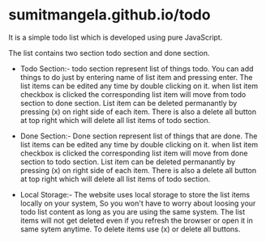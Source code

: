 # sumitmangela.github.io/todo
It is a simple todo list which is developed using pure JavaScript.

The list contains two section todo section and done section. 
* Todo Section:-
todo section represent list of things todo. You can add things to do just by entering name of list item and pressing enter. The list items can be edited any time by double clicking on it. when list item checkbox is clicked the corresponding list item will move from todo section to done section. List item can be deleted permanantly by pressing (x) on right side of each item. There is also a delete all button at top right which will delete all list items of todo section.

* Done Section:-
Done section represent list of things that are done. The list items can be edited any time by double clicking on it. when list item checkbox is clicked the corresponding list item will move from done section to todo section. List item can be deleted permanantly by pressing (x) on right side of each item. There is also a delete all button at top right which will delete all list items of todo section.

* Local Storage:-
The website uses local storage to store the list items locally on your system, So you won't have to worry about loosing your todo list content as long as you are using the same system. The list items will not get deleted even if you refresh the browser or open it in same sytem anytime. To delete items use (x) or delete all buttons.

